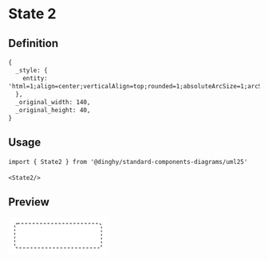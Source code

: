# State 2

## Definition

```
{
  _style: { 
    entity: 'html=1;align=center;verticalAlign=top;rounded=1;absoluteArcSize=1;arcSize=10;dashed=1;whiteSpace=wrap;',
  },
  _original_width: 140,
  _original_height: 40,
}
```

## Usage

```
import { State2 } from '@dinghy/standard-components-diagrams/uml25'

<State2/>
```

## Preview

<img src="./state-2.png" width="200"/>
